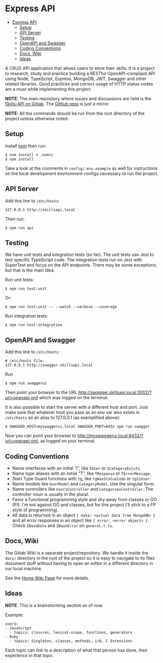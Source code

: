 # Express API

- [Express API](#express-api)
  - [Setup](#setup)
  - [API Server](#api-server)
  - [Testing](#testing)
  - [OpenAPI and Swagger](#openapi-and-swagger)
  - [Coding Conventions](#coding-conventions)
  - [Docs, Wiki](#docs-wiki)
  - [Ideas](#ideas)

A CRUD API application that allows users to store their skills. It is a project to research, study and practice building a RESTful OpenAPI-compliant API using Node, TypeScript, Express, MongoDB, JWT, Swagger and other related libraries. Good practices and correct usage of HTTP status codes are a must while implementing this project.

**NOTE**: The main repository where issues and discussions are held is the [Skills-API on Gitlab](https://gitlab.com/fernandobasso/skills-api). The [Github repo](https://github.com/FernandoBasso/skills-api) is just a mirror.

**NOTE**: All the commands should be run from the root directory of the project unless otherwise noted.


## Setup

Install [nvm](https://github.com/nvm-sh/nvm) then run:

```
$ nvm install < .nvmrc
$ npm install
```

Take a look at the comments in `config/.env.example` as well for instructions on the local development environment configs necessary to run the project.


## API Server

Add this line to `/etc/hosts`:

```
127.0.0.1 http://skillsapi.local
```

Then run:

```
$ npm run api
```

## Testing

We have unit tests and integration tests (so far). The unit tests use Jest to test specific TypeScript code. The integration tests run on Jest with SuperTest and focus on the API endpoints. There may be some exceptions, but that is the main idea.

Run unit tests:

```
$ npm run test:unit
```

Or:

```
$ npm run test:unit -- --watch --verbose --coverage
```

Run integration tests:

```
$ npm run test:integration
```

## OpenAPI and Swagger

Add this line to `/etc/hosts`:

```
# /etc/hosts file.
127.0.0.1 http://swagger.skillsapi.local
```

Run

```
$ npm run swaggerui
```

Then point your browser to the URL http://swagger.skillsapi.local:3002/?url=openapi.yml which was logged on the terminal.

It is also possible to start the server with a different host and port. Just make sure that whatever host you pass as an env var also exists in `/etc/hosts` as an alias to 127.0.0.1 (as exemplified above):

```
$ SWAGGER_HOST=myswaggerui.local SWAGGER_PORT=8432 npm run swagger
```

Now you can point your browser to http://myswaggerui.local:8432/?url=openapi.yml, as logged on your terminal.


## Coding Conventions

- Name interfaces with an initial “I”, like `IUser` or `ICategoryExists`.
- Name type aliases with an initial “T”, like `TResponse` or `TErrorMessage`.
- Start Type Guard functions with `tg`, like `tgHasStatusCode` or `tgIsUser`.
- Name models like `UserModel` and `CategoryModel`. Use the singular form.
- Name controllers like `UsersController` and `CategoriesController`. The controller noun is usually in the plural.
- Favor a functional programming style and shy away from classes or OO (PS: I'm not against OO and classes, but for this project I'll stick to a FP style of programming).
- All data is returned in an object `{ data: <actual data from MongoDB> }` and all error responses in an object like `{ error: <error object> }`. Check `IBaseData` and `IBaseError` on `general.t.ts`.

## Docs, Wiki

The Gitlab Wiki is a separate project/repository. We handle it inside the `docs/` directory in the root of the project so it is easy to navigate to its files document stuff without having to open an editor in a different directory in our local machine.

See the [Home Wiki Page](https://gitlab.com/fernandobasso/skills-api/-/wikis/Home) for more details.

## Ideas

**NOTE**: This is a brainstorming section as of now.

Example:

```
user1:
- JavaScript
  - topics: closures, lexical-scope, functions, generators
- Ruby
  - topics: Singleton, classes, methods, irb, C Extensions

```

Each topic can link to a description of what that person has done, their experience in that topic.

